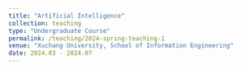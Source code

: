 ```yaml
---
title: "Artificial Intelligence"
collection: teaching
type: "Undergraduate Course"
permalink: /teaching/2024-spring-teaching-1
venue: "Xuchang University, School of Information Engineering"
date: 2024.03 - 2024.07
---
```

